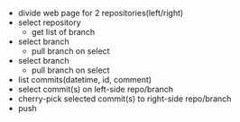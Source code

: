 - divide web page for 2 repositories(left/right)
- select repository
    - get list of branch
- select branch
    - pull branch on select 
- select branch
    - pull branch on select
- list commits(datetime, id, comment)
- select commit(s) on left-side repo/branch
- cherry-pick selected commit(s) to right-side repo/branch
- push